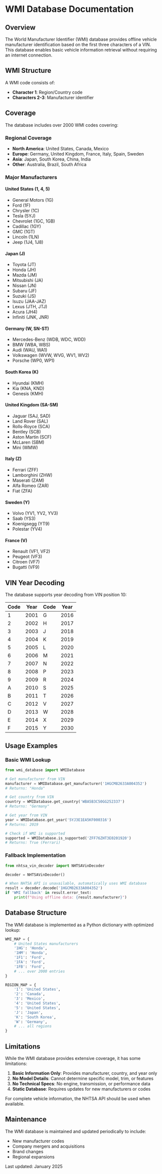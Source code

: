 # WMI Database Documentation

## Overview

The World Manufacturer Identifier (WMI) database provides offline vehicle manufacturer identification based on the first three characters of a VIN. This database enables basic vehicle information retrieval without requiring an internet connection.

## WMI Structure

A WMI code consists of:
- **Character 1**: Region/Country code
- **Characters 2-3**: Manufacturer identifier

## Coverage

The database includes over 2000 WMI codes covering:

### Regional Coverage
- **North America**: United States, Canada, Mexico
- **Europe**: Germany, United Kingdom, France, Italy, Spain, Sweden
- **Asia**: Japan, South Korea, China, India
- **Other**: Australia, Brazil, South Africa

### Major Manufacturers

#### United States (1, 4, 5)
- General Motors (1G)
- Ford (1F)
- Chrysler (1C)
- Tesla (5YJ)
- Chevrolet (1GC, 1GB)
- Cadillac (1GY)
- GMC (1GT)
- Lincoln (1LN)
- Jeep (1J4, 1J8)

#### Japan (J)
- Toyota (JT)
- Honda (JH)
- Mazda (JM)
- Mitsubishi (JA)
- Nissan (JN)
- Subaru (JF)
- Suzuki (JS)
- Isuzu (JAA-JAZ)
- Lexus (JTH, JTJ)
- Acura (JH4)
- Infiniti (JNK, JNR)

#### Germany (W, SN-ST)
- Mercedes-Benz (WDB, WDC, WDD)
- BMW (WBA, WBS)
- Audi (WAU, WA1)
- Volkswagen (WVW, WVG, WV1, WV2)
- Porsche (WP0, WP1)

#### South Korea (K)
- Hyundai (KMH)
- Kia (KNA, KND)
- Genesis (KMH)

#### United Kingdom (SA-SM)
- Jaguar (SAJ, SAD)
- Land Rover (SAL)
- Rolls-Royce (SCA)
- Bentley (SCB)
- Aston Martin (SCF)
- McLaren (SBM)
- Mini (WMW)

#### Italy (Z)
- Ferrari (ZFF)
- Lamborghini (ZHW)
- Maserati (ZAM)
- Alfa Romeo (ZAR)
- Fiat (ZFA)

#### Sweden (Y)
- Volvo (YV1, YV2, YV3)
- Saab (YS3)
- Koenigsegg (YT9)
- Polestar (YV4)

#### France (V)
- Renault (VF1, VF2)
- Peugeot (VF3)
- Citroen (VF7)
- Bugatti (VF9)

## VIN Year Decoding

The database supports year decoding from VIN position 10:

| Code | Year | Code | Year |
|------|------|------|------|
| 1 | 2001 | G | 2016 |
| 2 | 2002 | H | 2017 |
| 3 | 2003 | J | 2018 |
| 4 | 2004 | K | 2019 |
| 5 | 2005 | L | 2020 |
| 6 | 2006 | M | 2021 |
| 7 | 2007 | N | 2022 |
| 8 | 2008 | P | 2023 |
| 9 | 2009 | R | 2024 |
| A | 2010 | S | 2025 |
| B | 2011 | T | 2026 |
| C | 2012 | V | 2027 |
| D | 2013 | W | 2028 |
| E | 2014 | X | 2029 |
| F | 2015 | Y | 2030 |

## Usage Examples

### Basic WMI Lookup
```python
from wmi_database import WMIDatabase

# Get manufacturer from VIN
manufacturer = WMIDatabase.get_manufacturer('1HGCM82633A004352')
# Returns: "Honda"

# Get country from VIN
country = WMIDatabase.get_country('WBA5B3C50GG252337')
# Returns: "Germany"

# Get year from VIN
year = WMIDatabase.get_year('5YJ3E1EA5KF000316')
# Returns: 2019

# Check if WMI is supported
supported = WMIDatabase.is_supported('ZFF76ZHT3E0201920')
# Returns: True (Ferrari)
```

### Fallback Implementation
```python
from nhtsa_vin_decoder import NHTSAVinDecoder

decoder = NHTSAVinDecoder()

# When NHTSA API is unavailable, automatically uses WMI database
result = decoder.decode('1HGCM82633A004352')
if 'WMI fallback' in result.error_text:
    print(f"Using offline data: {result.manufacturer}")
```

## Database Structure

The WMI database is implemented as a Python dictionary with optimized lookup:

```python
WMI_MAP = {
    # United States manufacturers
    '1HG': 'Honda',
    '1HM': 'Honda',
    '1F1': 'Ford',
    '1FA': 'Ford',
    '1FB': 'Ford',
    # ... over 2000 entries
}

REGION_MAP = {
    '1': 'United States',
    '2': 'Canada',
    '3': 'Mexico',
    '4': 'United States',
    '5': 'United States',
    'J': 'Japan',
    'K': 'South Korea',
    'W': 'Germany',
    # ... all regions
}
```

## Limitations

While the WMI database provides extensive coverage, it has some limitations:

1. **Basic Information Only**: Provides manufacturer, country, and year only
2. **No Model Details**: Cannot determine specific model, trim, or features
3. **No Technical Specs**: No engine, transmission, or performance data
4. **Static Database**: Requires updates for new manufacturers or codes

For complete vehicle information, the NHTSA API should be used when available.

## Maintenance

The WMI database is maintained and updated periodically to include:
- New manufacturer codes
- Company mergers and acquisitions
- Brand changes
- Regional expansions

Last updated: January 2025